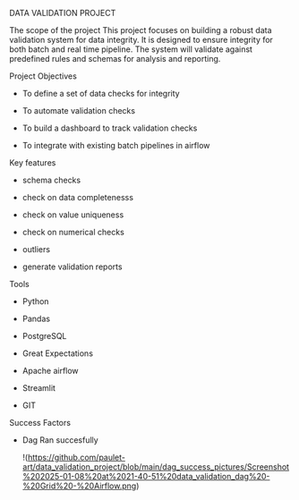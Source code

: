 DATA VALIDATION PROJECT

The scope of the project
This project focuses on building a robust data validation system for data integrity.
It is designed to ensure integrity for both batch and real time pipeline.
The system will validate against predefined rules and schemas for analysis and reporting.

Project Objectives
- To define a set of data checks for integrity

- To automate validation checks 

- To build a dashboard to track validation checks

- To integrate with existing batch pipelines in airflow

Key features

- schema checks

- check on data completenesss

- check on value uniqueness

- check on numerical checks

- outliers

- generate validation reports


Tools

- Python

- Pandas

- PostgreSQL

- Great Expectations

- Apache airflow 

- Streamlit

- GIT


Success Factors 

- Dag Ran succesfully

  !(https://github.com/paulet-art/data_validation_project/blob/main/dag_success_pictures/Screenshot%202025-01-08%20at%2021-40-51%20data_validation_dag%20-%20Grid%20-%20Airflow.png)
